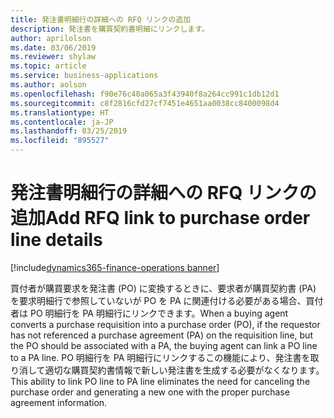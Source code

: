 ```yaml
---
title: 発注書明細行の詳細への RFQ リンクの追加
description: 発注書を購買契約書明細にリンクします。
author: aprilolson
ms.date: 03/06/2019
ms.reviewer: shylaw
ms.topic: article
ms.service: business-applications
ms.author: aolson
ms.openlocfilehash: f90e76c40a065a3f43940f8a264cc991c1db12d1
ms.sourcegitcommit: c8f2816cfd27cf7451e4651aa0038cc8400098d4
ms.translationtype: HT
ms.contentlocale: ja-JP
ms.lasthandoff: 03/25/2019
ms.locfileid: "895527"
---
```

# <a name="add-rfq-link-to-purchase-order-line-details"></a><span data-ttu-id="86f79-103">発注書明細行の詳細への RFQ リンクの追加</span><span class="sxs-lookup"><span data-stu-id="86f79-103">Add RFQ link to purchase order line details</span></span> 
[!include[dynamics365-finance-operations banner](../includes/dynamics365-finance-operations.md)]


<span data-ttu-id="86f79-104">買付者が購買要求を発注書 (PO) に変換するときに、要求者が購買契約書 (PA) を要求明細行で参照していないが PO を PA に関連付ける必要がある場合、買付者は PO 明細行を PA 明細行にリンクできます。</span><span class="sxs-lookup"><span data-stu-id="86f79-104">When a buying agent converts a purchase requisition into a purchase order (PO), if the requestor has not referenced a purchase agreement (PA) on the requisition line, but the PO should be associated with a PA, the buying agent can link a PO line to a PA line.</span></span> <span data-ttu-id="86f79-105">PO 明細行を PA 明細行にリンクするこの機能により、発注書を取り消して適切な購買契約書情報で新しい発注書を生成する必要がなくなります。</span><span class="sxs-lookup"><span data-stu-id="86f79-105">This ability to link PO line to PA line eliminates the need for canceling the purchase order and generating a new one with the proper purchase agreement information.</span></span>
